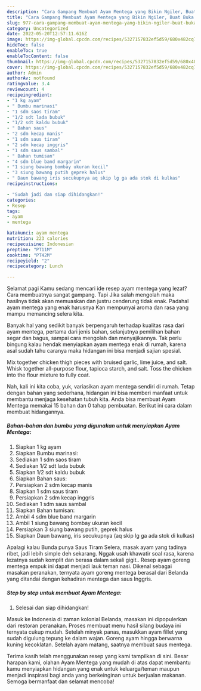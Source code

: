 ```yaml
---
description: "Cara Gampang Membuat Ayam Mentega yang Bikin Ngiler, Buat Buka Puasa Lezat"
title: "Cara Gampang Membuat Ayam Mentega yang Bikin Ngiler, Buat Buka Puasa Lezat"
slug: 977-cara-gampang-membuat-ayam-mentega-yang-bikin-ngiler-buat-buka-puasa-lezat
category: Uncategorized
date: 2022-05-20T12:57:11.616Z
image: https://img-global.cpcdn.com/recipes/5327157832ef5d59/680x482cq70/ayam-mentega-foto-resep-utama.jpg
hideToc: false
enableToc: true
enableTocContent: false
thumbnail: https://img-global.cpcdn.com/recipes/5327157832ef5d59/680x482cq70/ayam-mentega-foto-resep-utama.jpg
cover: https://img-global.cpcdn.com/recipes/5327157832ef5d59/680x482cq70/ayam-mentega-foto-resep-utama.jpg
author: Admin
authorAv: notfound
ratingvalue: 3.4
reviewcount: 4
recipeingredient:
- "1 kg ayam"
- " Bumbu marinasi"
- "1 sdm saos tiram"
- "1/2 sdt lada bubuk"
- "1/2 sdt kaldu bubuk"
- " Bahan saus"
- "2 sdm kecap manis"
- "1 sdm saus tiram"
- "2 sdm kecap inggris"
- "1 sdm saus sambal"
- " Bahan tumisan"
- "4 sdm blue band margarin"
- "1 siung bawang bombay ukuran kecil"
- "3 siung bawang putih geprek halus"
- " Daun bawang iris secukupnya aq skip lg ga ada stok di kulkas"
recipeinstructions:

- "Sudah jadi dan siap dihidangkan!"
categories:
- Resep
tags:
- ayam
- mentega

katakunci: ayam mentega 
nutrition: 223 calories
recipecuisine: Indonesian
preptime: "PT11M"
cooktime: "PT42M"
recipeyield: "2"
recipecategory: Lunch

---
```



Selamat pagi Kamu sedang mencari ide resep ayam mentega yang lezat? Cara membuatnya sangat gampang. Tapi Jika salah mengolah maka hasilnya tidak akan memuaskan dan justru cenderung tidak enak. Padahal ayam mentega yang enak harusnya Kan mempunyai aroma dan rasa yang mampu memancing selera kita.


Banyak hal yang sedikit banyak berpengaruh terhadap kualitas rasa dari ayam mentega, pertama dari jenis bahan, selanjutnya pemilihan bahan segar dan bagus, sampai cara mengolah dan menyajikannya. Tak perlu bingung kalau hendak menyiapkan ayam mentega enak di rumah, karena asal sudah tahu caranya maka hidangan ini bisa menjadi sajian spesial.

Mix together chicken thigh pieces with bruised garlic, lime juice, and salt. Whisk together all-purpose flour, tapioca starch, and salt. Toss the chicken into the flour mixture to fully coat.


Nah, kali ini kita coba, yuk, variasikan ayam mentega sendiri di rumah. Tetap dengan bahan yang sederhana, hidangan ini bisa memberi manfaat untuk membantu menjaga kesehatan tubuh kita. Anda bisa membuat Ayam Mentega memakai 15 bahan dan 0 tahap pembuatan. Berikut ini cara dalam membuat hidangannya.

<!--inarticleads1-->

##### Bahan-bahan dan bumbu yang digunakan untuk menyiapkan Ayam Mentega:

1. Siapkan 1 kg ayam
1. Siapkan  Bumbu marinasi:
1. Sediakan 1 sdm saos tiram
1. Sediakan 1/2 sdt lada bubuk
1. Siapkan 1/2 sdt kaldu bubuk
1. Siapkan  Bahan saus:
1. Persiapkan 2 sdm kecap manis
1. Siapkan 1 sdm saus tiram
1. Persiapkan 2 sdm kecap inggris
1. Sediakan 1 sdm saus sambal
1. Siapkan  Bahan tumisan:
1. Ambil 4 sdm blue band margarin
1. Ambil 1 siung bawang bombay ukuran kecil
1. Persiapkan 3 siung bawang putih, geprek halus
1. Siapkan  Daun bawang, iris secukupnya (aq skip lg ga ada stok di kulkas)


Apalagi kalau Bunda punya Saus Tiram Selera, masak ayam yang tadinya ribet, jadi lebih simple deh sekarang. Nggak usah khawatir soal rasa, karena lezatnya sudah komplit dan berasa dalam sekali gigit.. Resep ayam goreng mentega empuk ini dapat menjadi lauk teman nasi. Dikenal sebagai masakan peranakan, ternyata ayam goreng mentega berasal dari Belanda yang ditandai dengan kehadiran mentega dan saus Inggris. 

<!--inarticleads2-->

##### Step by step untuk membuat Ayam Mentega:


1. Selesai dan siap dihidangkan!

Masuk ke Indonesia di zaman kolonial Belanda, masakan ini dipopulerkan dari restoran peranakan. Proses membuat menu hasil silang budaya ini ternyata cukup mudah. Setelah minyak panas, masukkan ayam fillet yang sudah digulung tepung ke dalam wajan. Goreng ayam hingga berwarna kuning kecoklatan. Setelah ayam matang, saatnya membuat saus mentega. 

Terima kasih telah menggunakan resep yang kami tampilkan di sini. Besar harapan kami, olahan Ayam Mentega yang mudah di atas dapat membantu kamu menyiapkan hidangan yang enak untuk keluarga/teman maupun menjadi inspirasi bagi anda yang berkeinginan untuk berjualan makanan. Semoga bermanfaat dan selamat mencoba!
